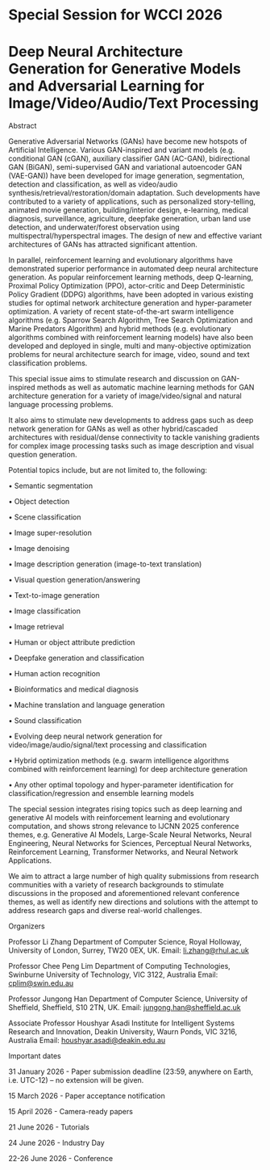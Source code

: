 # Special Session for WCCI 2026

# Deep Neural Architecture Generation for Generative Models and Adversarial Learning for Image/Video/Audio/Text Processing 

Abstract

Generative Adversarial Networks (GANs) have become new hotspots of Artificial Intelligence. Various GAN-inspired and variant models (e.g. conditional GAN (cGAN), auxiliary classifier GAN (AC-GAN), bidirectional GAN (BiGAN), semi-supervised GAN and variational autoencoder GAN (VAE-GAN)) have been developed for image generation, segmentation, detection and classification, as well as video/audio synthesis/retrieval/restoration/domain adaptation. Such developments have contributed to a variety of applications, such as personalized story-telling, animated movie generation, building/interior design, e-learning, medical diagnosis, surveillance, agriculture, deepfake generation, urban land use detection, and underwater/forest observation using multispectral/hyperspectral images. The design of new and effective variant architectures of GANs has attracted significant attention.

In parallel, reinforcement learning and evolutionary algorithms have demonstrated superior performance in automated deep neural architecture generation. As popular reinforcement learning methods, deep Q-learning, Proximal Policy Optimization (PPO), actor-critic and Deep Deterministic Policy Gradient (DDPG) algorithms, have been adopted in various existing studies for optimal network architecture generation and hyper-parameter optimization. A variety of recent state-of-the-art swarm intelligence algorithms (e.g. Sparrow Search Algorithm, Tree Search Optimization and Marine Predators Algorithm) and hybrid methods (e.g. evolutionary algorithms combined with reinforcement learning models) have also been developed and deployed in single, multi and many-objective optimization problems for neural architecture search for image, video, sound and text classification problems. 

This special issue aims to stimulate research and discussion on GAN-inspired methods as well as automatic machine learning methods for GAN architecture generation for a variety of image/video/signal and natural language processing problems. 

It also aims to stimulate new developments to address gaps such as deep network generation for GANs as well as other hybrid/cascaded architectures with residual/dense connectivity to tackle vanishing gradients for complex image processing tasks such as image description and visual question generation.

Potential topics include, but are not limited to, the following:

•	Semantic segmentation

•	Object detection 

•	Scene classification

•	Image super-resolution

•	Image denoising

•	Image description generation (image-to-text translation)

•	Visual question generation/answering

•	Text-to-image generation

•	Image classification

•	Image retrieval 

•	Human or object attribute prediction

•	Deepfake generation and classification

•	Human action recognition

•	Bioinformatics and medical diagnosis

•	Machine translation and language generation

•	Sound classification

•	Evolving deep neural network generation for video/image/audio/signal/text processing and classification

•	Hybrid optimization methods (e.g. swarm intelligence algorithms combined with reinforcement learning) for deep architecture generation

•	Any other optimal topology and hyper-parameter identification for classification/regression and ensemble learning models


The special session integrates rising topics such as deep learning and generative AI models with reinforcement learning and evolutionary computation, and shows strong relevance to IJCNN 2025 conference themes, e.g. Generative AI Models, Large-Scale Neural Networks, Neural Engineering, Neural Networks for Sciences, Perceptual Neural Networks, Reinforcement Learning, Transformer Networks, and Neural Network Applications. 

We aim to attract a large number of high quality submissions from research communities with a variety of research backgrounds to stimulate discussions in the proposed and aforementioned relevant conference themes, as well as identify new directions and solutions with the attempt to address research gaps and diverse real-world challenges.


Organizers

Professor Li Zhang 
Department of Computer Science, Royal Holloway, University of London, Surrey, TW20 0EX, UK. 
Email: li.zhang@rhul.ac.uk

Professor Chee Peng Lim 
Department of Computing Technologies, Swinburne University of Technology, VIC 3122, Australia
Email: cplim@swin.edu.au

Professor Jungong Han 
Department of Computer Science, University of Sheffield, Sheffield, S10 2TN, UK. 
Email: jungong.han@sheffield.ac.uk

Associate Professor Houshyar Asadi
Institute for Intelligent Systems Research and Innovation, Deakin University, Waurn Ponds, VIC 3216, Australia
Email: houshyar.asadi@deakin.edu.au


Important dates

31 January 2026 - Paper submission deadline (23:59, anywhere on Earth, i.e. UTC-12) – no extension will be given.

15 March 2026 - Paper acceptance notification

15 April 2026 - Camera-ready papers

21 June 2026 - Tutorials

24 June 2026 - Industry Day

22-26 June 2026 - Conference




